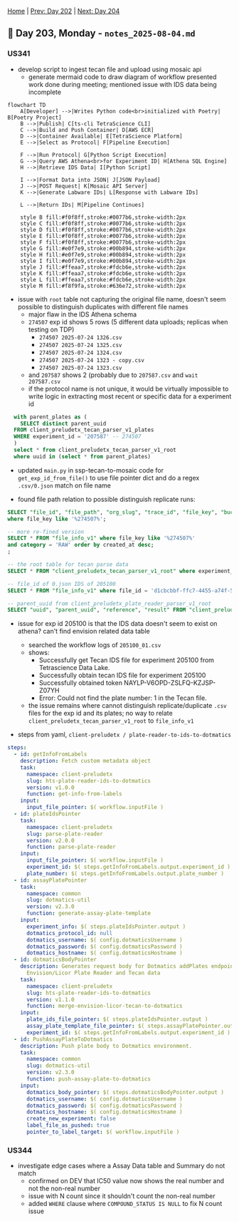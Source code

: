 [Home](../../main.md) | [Prev: Day 202](notes_2025-08-01.md) | [Next: Day 204](./notes_2025-08-05.md)

## 📝 Day 203, Monday - `notes_2025-08-04.md`

### US341
- develop script to ingest tecan file and upload using mosaic api
    * generate mermaid code to draw diagram of workflow presented work done during meeting; mentioned issue with IDS data being incomplete 

```
flowchart TD
    A[Developer] -->|Writes Python code<br>initialized with Poetry| B[Poetry Project]
    B -->|Publish| C[ts-cli TetraScience CLI]
    C -->|Build and Push Container| D[AWS ECR]
    D -->|Container Available| E[TetraScience Platform]
    E -->|Select as Protocol| F[Pipeline Execution]

    F -->|Run Protocol| G[Python Script Execution]
    G -->|Query AWS Athena<br>for Experiment ID| H[Athena SQL Engine]
    H -->|Retrieve IDS Data| I[Python Script]

    I -->|Format Data into JSON| J[JSON Payload]
    J -->|POST Request| K[Mosaic API Server]
    K -->|Generate Labware IDs| L[Response with Labware IDs]

    L -->|Return IDs| M[Pipeline Continues]

    style B fill:#f0f8ff,stroke:#0077b6,stroke-width:2px
    style C fill:#f0f8ff,stroke:#0077b6,stroke-width:2px
    style D fill:#f0f8ff,stroke:#0077b6,stroke-width:2px
    style E fill:#f0f8ff,stroke:#0077b6,stroke-width:2px
    style F fill:#f0f8ff,stroke:#0077b6,stroke-width:2px
    style G fill:#e0f7e9,stroke:#00b894,stroke-width:2px
    style H fill:#e0f7e9,stroke:#00b894,stroke-width:2px
    style I fill:#e0f7e9,stroke:#00b894,stroke-width:2px
    style J fill:#ffeaa7,stroke:#fdcb6e,stroke-width:2px
    style K fill:#ffeaa7,stroke:#fdcb6e,stroke-width:2px
    style L fill:#ffeaa7,stroke:#fdcb6e,stroke-width:2px
    style M fill:#f8f9fa,stroke:#636e72,stroke-width:2px
```
- issue with `root` table not capturing the original file name, doesn't seem possible to distinguish duplicates with different file names
    * major flaw in the IDS Athena schema
    * `274507` exp id shows 5 rows (5 different data uploads; replicas when testing on TDP) 
        * `274507 2025-07-24 1326.csv`
        * `274507 2025-07-24 1325.csv`
        * `274507 2025-07-24 1324.csv`
        * `274507 2025-07-24 1323 - copy.csv`
        * `274507 2025-07-24 1323.csv`
    * and `207587` shows 2 (probably due to `207587.csv` and `wait 207587.csv`
    * if the protocol name is not unique, it would be virtually impossible to write logic in extracting most recent or specific data for a experiment id

```sql
  with parent_plates as (
    SELECT distinct parent_uuid
  FROM client_preludetx_tecan_parser_v1_plates
  WHERE experiment_id = '207587' -- 274507
  )
  select * from client_preludetx_tecan_parser_v1_root
  where uuid in (select * from parent_plates) 
```

- updated `main.py` in ssp-tecan-to-mosaic code for `get_exp_id_from_file()` to use file pointer dict and do a regex `.csv/0.json` match on file name

- found file path relation to possible distinguish replicate runs:

```sql
SELECT "file_id", "file_path", "org_slug", "trace_id", "file_key", "bucket", "version", "size", "checksum", "file_s3_content_encoding", "file_s3_content_type", "encoded_path", "raw_md5_checksum", "created_at", "category", "source_type", "source_name", "source_id", "input_pipeline_file_id", "ids", "ids_slug", "ids_version", "ids_namespace", "trace", "os_created_time", "os_last_modified_time", "os_size_on_disk", "partition_path", "record_created_at" FROM "file_info_v1" 
where file_key like '%274507%';

-- more re-fined version
SELECT * FROM "file_info_v1" where file_key like '%274507%'
and category = 'RAW' order by created_at desc;
;

-- the root table for tecan parse data
SELECT * FROM "client_preludetx_tecan_parser_v1_root" where experiment_protocol like '%274507%';

-- file_id of 0.json IDS of 205100
SELECT * FROM "file_info_v1" where file_id = 'd1cbcbbf-ffc7-4455-a74f-5516aa9aebe5';

-- parent_uuid from client_preludetx_plate_reader_parser_v1_root
SELECT "uuid", "parent_uuid", "reference", "result" FROM "client_preludetx_plate_reader_parser_v1_data" where parent_uuid = 'd1cbcbbf-ffc7-4455-a74f-5516aa9aebe5';
```

- issue for exp id 205100 is that the IDS data doesn't seem to exist on athena? can't find envision related data table
    * searched the workflow logs of `205100_01.csv`
    * shows:
        * Successfully get Tecan IDS file for experiment 205100 from Tetrascience Data Lake.
        * Successfully obtain tecan IDS file for experiment 205100
        * Successfully obtained token NAYLP-V6OPD-ZSLFQ-KZJSP-Z07YH
        * Error: Could not find the plate number: 1 in the Tecan file.
    * the issue remains where cannot distinguish replicate/duplicate `.csv` files for the exp id and its plates; no way to relate `client_preludetx_tecan_parser_v1_root` to `file_info_v1`

- steps from yaml, `client-preludetx / plate-reader-to-ids-to-dotmatics`

```yaml
steps:
  - id: getInfoFromLabels
    description: Fetch custom metadata object
    task:
      namespace: client-preludetx
      slug: hts-plate-reader-ids-to-dotmatics
      version: v1.0.0
      function: get-info-from-labels
    input:
      input_file_pointer: $( workflow.inputFile )
  - id: plateIdsPointer
    task:
      namespace: client-preludetx
      slug: parse-plate-reader
      version: v2.0.0
      function: parse-plate-reader
    input:
      input_file_pointer: $( workflow.inputFile )
      experiment_id: $( steps.getInfoFromLabels.output.experiment_id )
      plate_number: $( steps.getInfoFromLabels.output.plate_number )
  - id: assayPlatePointer
    task:
      namespace: common
      slug: dotmatics-util
      version: v2.3.0
      function: generate-assay-plate-template
    input:
      experiment_info: $( steps.plateIdsPointer.output )
      dotmatics_protocol_id: null
      dotmatics_username: $( config.dotmaticsUsername )
      dotmatics_password: $( config.dotmaticsPassword )
      dotmatics_hostname: $( config.dotmaticsHostname )
  - id: dotmaticsBodyPointer
    description: Generates request body for Dotmatics addPlates endpoint from
      Envision/Licor Plate Reader and Tecan data
    task:
      namespace: client-preludetx
      slug: hts-plate-reader-ids-to-dotmatics
      version: v1.1.0
      function: merge-envision-licor-tecan-to-dotmatics
    input:
      plate_ids_file_pointer: $( steps.plateIdsPointer.output )
      assay_plate_template_file_pointer: $( steps.assayPlatePointer.output )
      experiment_id: $( steps.getInfoFromLabels.output.experiment_id )
  - id: PushAssayPlateToDotmatics
    description: Push plate body to Dotmatics environment.
    task:
      namespace: common
      slug: dotmatics-util
      version: v2.3.0
      function: push-assay-plate-to-dotmatics
    input:
      dotmatics_body_pointer: $( steps.dotmaticsBodyPointer.output )
      dotmatics_username: $( config.dotmaticsUsername )
      dotmatics_password: $( config.dotmaticsPassword )
      dotmatics_hostname: $( config.dotmaticsHostname )
      create_new_experiment: false
      label_file_as_pushed: true
      pointer_to_label_target: $( workflow.inputFile )
```


### US344
- investigate edge cases where a Assay Data table and Summary do not match
    * confirmed on DEV that IC50 value now shows the real number and not the non-real number
    * issue with N count since it shouldn't count the non-real number
    * added `WHERE` clause where `COMPOUND_STATUS IS NULL` to fix N count issue
